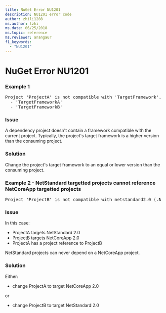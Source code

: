 ```yaml
---
title: NuGet Error NU1201
description: NU1201 error code
author: zhili1208
ms.author: lzhi
ms.date: 06/25/2018
ms.topic: reference
ms.reviewer: anangaur
f1_keywords: 
  - "NU1201"
---
```


# NuGet Error NU1201

### Example 1
<pre>Project 'ProjectA' is not compatible with 'TargetFramework'. Project 'ProjectA' supports:<br/>  - 'TargetFrameworkA'<br/>  - 'TargetFrameworkB'</pre>

### Issue
A dependency project doesn't contain a framework compatible with the current project. Typically, the project's target framework is a higher version than the consuming project.

### Solution
Change the project's target framework to an equal or lower version than the consuming project.

### Example 2 - NetStandard targetted projects cannot reference NetCoreApp targetted projects
<pre>Project 'ProjectB' is not compatible with netstandard2.0 (.NETStandard,Version=v2.0). Project 'ProjectB' supports: netcoreapp2.0 (.NETCoreApp,Version=v2.0)</pre>

### Issue 
In this case:
- ProjectA targets NetStandard 2.0
- ProjectB targets NetCoreApp 2.0
- ProjectA has a project reference to ProjectB

NetStandard projects can never depend on a NetCoreApp project.

### Solution
Either:
- change ProjectA to target NetCoreApp 2.0

or

- change ProjectB to target NetStandard 2.0

